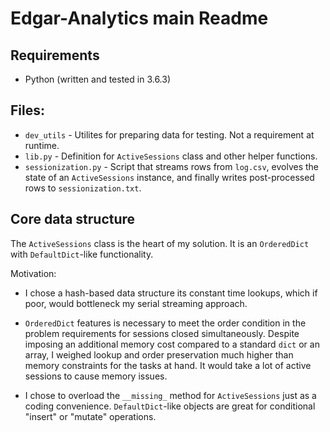 # Edgar-Analytics main Readme

## Requirements

- Python (written and tested in 3.6.3)

## Files:

- `dev_utils` - Utilites for preparing data for testing. Not a requirement at runtime.
- `lib.py` - Definition for `ActiveSessions` class and other helper functions.
- `sessionization.py` - Script that streams rows from `log.csv`, evolves the state of an `ActiveSessions` instance, and finally writes post-processed rows to `sessionization.txt`.

## Core data structure
The `ActiveSessions` class is the heart of my solution. It is an `OrderedDict` with `DefaultDict`-like functionality. 

Motivation: 

- I chose a hash-based data structure its constant time lookups, which if poor, would bottleneck my serial streaming approach. 

- `OrderedDict` features is necessary to meet the order condition in the problem requirements for sessions closed simultaneously. Despite imposing an additional memory cost compared to a standard `dict` or an array, I weighed lookup and order preservation much higher than memory constraints for the tasks at hand. It would take a lot of active sessions to cause memory issues.

- I chose to overload the `__missing_` method for `ActiveSessions` just as a coding convenience. `DefaultDict`-like objects are great for conditional "insert" or "mutate" operations.